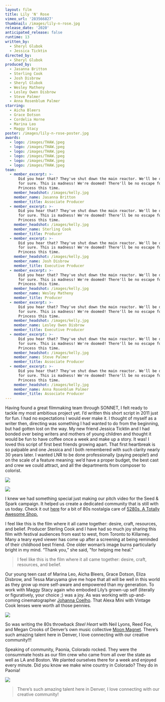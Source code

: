 ```yaml
---
layout: film
title: Lily 'N' Rose
vimeo_url: '283566827'
thumbnail: /images/lily-n-rose.jpg
release_date: '2020'
anticipated_release: false
runtime: 13
written_by:
  - Sheryl Glubok
  - Jessica Ticktin
directed_by:
  - Sheryl Glubok
produced_by:
  - Jasanna Britton
  - Sterling Cook
  - Josh Disbrow
  - Sheryl Glubok
  - Wesley Matheny
  - Lesley Owen Disbrow
  - Steve Palmer
  - Anna Rosenblum Palmer
starring:
  - Aicha Bleers
  - Grace Dotson
  - Cordelia Horne
  - Marina Leo
  - Maggy Stacy
poster: /images/lily-n-rose-poster.jpg
awards:
  - logo: /images/THAW.jpeg
  - logo: /images/THAW.jpeg
  - logo: /images/THAW.jpeg
  - logo: /images/THAW.jpeg
  - logo: /images/THAW.jpeg
  - logo: /images/THAW.jpeg
team:
  - member_excerpt: >-
      Did you hear that? They've shut down the main reactor. We'll be destroyed
      for sure. This is madness! We're doomed! There'll be no escape for the
      Princess this time. 
    member_headshot: /images/kelly.jpg
    member_name: Jasanna Britton
    member_title: Associate Producer
  - member_excerpt: >-
      Did you hear that? They've shut down the main reactor. We'll be destroyed
      for sure. This is madness! We're doomed! There'll be no escape for the
      Princess this time. 
    member_headshot: /images/kelly.jpg
    member_name: Sterling Cook
    member_title: Producer
  - member_excerpt: >-
      Did you hear that? They've shut down the main reactor. We'll be destroyed
      for sure. This is madness! We're doomed! There'll be no escape for the
      Princess this time. 
    member_headshot: /images/kelly.jpg
    member_name: Josh Disbrow
    member_title: Executive Producer
  - member_excerpt: >-
      Did you hear that? They've shut down the main reactor. We'll be destroyed
      for sure. This is madness! We're doomed! There'll be no escape for the
      Princess this time. 
    member_headshot: /images/kelly.jpg
    member_name: Wesley Matheny
    member_title: Producer
  - member_excerpt: >-
      Did you hear that? They've shut down the main reactor. We'll be destroyed
      for sure. This is madness! We're doomed! There'll be no escape for the
      Princess this time. 
    member_headshot: /images/kelly.jpg
    member_name: Lesley Owen Disbrow
    member_title: Executive Producer
  - member_excerpt: >-
      Did you hear that? They've shut down the main reactor. We'll be destroyed
      for sure. This is madness! We're doomed! There'll be no escape for the
      Princess this time. 
    member_headshot: /images/kelly.jpg
    member_name: Steve Palmer
    member_title: Associate Producer
  - member_excerpt: >-
      Did you hear that? They've shut down the main reactor. We'll be destroyed
      for sure. This is madness! We're doomed! There'll be no escape for the
      Princess this time. 
    member_headshot: /images/kelly.jpg
    member_name: Anna Rosenblum Palmer
    member_title: Associate Producer
---
```

Having found a great filmmaking team through SONNET, I felt ready to tackle my most ambitious project yet. I’d written this short script in 2011 just for fun. I had no expectations I would ever make it. I thought of myself as a writer then, directing was something I had wanted to do from the beginning, but had gotten lost on the way. My new friend Jessica Ticktin and I had bonded over being writers and mothers of young children and thought it would be fun to have coffee once a week and make up a story. It was! I loved this script of first best friends growing apart. That first heartbreak is so palpable and one Jessica and I both remembered with such clarity nearly 30 years later. I wanted LNR to be done professionally (paying people!) and on the scale of a feature meaning: we’d have a proper budget, the best cast and crew we could attract, and all the departments from composer to colorist.

![](/images/lily-n-rose-0.jpg)

![](/images/lily-n-rose-1.jpg)

I knew we had something special just making our pitch video for the Seed & Spark campaign. It helped us create a dedicated community that is still with us today. Check it out [here](https://vimeo.com/214587886) for a bit of 80s nostalgia care of [5280s, A Totally Awesome Shop.](http://the80sareawesome.com/)

I feel like this is the film where it all came together: desire, craft, resources, and belief. Producer Sterling Cook and I have had so much joy sharing this film with festival audiences from east to west, from Toronto to Killarney. Many a teary eyed viewer has come up after a screening at being reminded of their childhood best friend. One older woman’s image burns particularly bright in my mind. “Thank you,” she said, "for helping me heal."

> I feel like this is the film where it all came together: desire, craft, resources, and belief.

Our young teen cast of Marina Leo, Aicha Bleers, Grace Dotson, Eliza Disbrow, and Tessa Maruyama give me hope that all will be well in this world as they grow up more self-aware and empowered than my generation. To work with Maggy Stacy again who embodied Lily’s grown-up self (literally or figuratively, your choice ;) was a joy. As was working with up-and-coming cinematographer [Johanna Coelho](https://www.johannacoelho.com/work). That Alexa Mini with Vintage Cook lenses were worth all those pennies.

![](/images/lily-n-rose-2.jpg)

So was writing the 80s throwback *Steel Heart* with Neil Lyons, Reed Fox, and Megan Crooks of Denver’s own music collective [Moon Magnet](https://www.moonmagnetmusic.com/). There’s such amazing talent here in Denver, I love connecting with our creative community!!!

Speaking of community, Paonia, Colorado rocked. They were the consummate hosts as our film crew who came from all over the state as well as LA and Boston. We planted ourselves there for a week and enjoyed every minute. Did you know we make wine country in Colorado? They do in Paonia!

![](/images/lily-n-rose-3.jpg)

> There’s such amazing talent here in Denver, I love connecting with our creative community!
